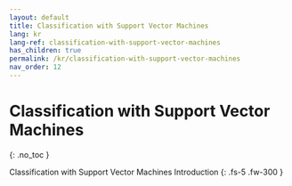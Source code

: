 ```yaml
---
layout: default
title: Classification with Support Vector Machines
lang: kr
lang-ref: classification-with-support-vector-machines
has_children: true
permalink: /kr/classification-with-support-vector-machines
nav_order: 12
---
```


# Classification with Support Vector Machines
{: .no_toc }


Classification with Support Vector Machines Introduction
{: .fs-5 .fw-300 }